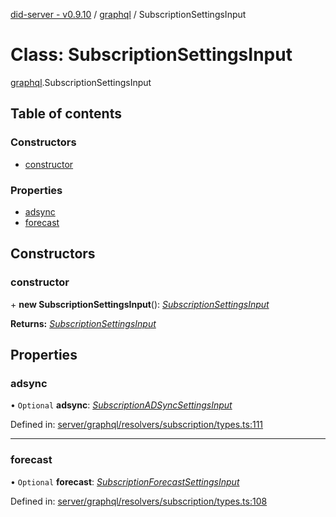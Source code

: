[did-server - v0.9.10](../README.md) / [graphql](../modules/graphql.md) / SubscriptionSettingsInput

# Class: SubscriptionSettingsInput

[graphql](../modules/graphql.md).SubscriptionSettingsInput

## Table of contents

### Constructors

- [constructor](graphql.subscriptionsettingsinput.md#constructor)

### Properties

- [adsync](graphql.subscriptionsettingsinput.md#adsync)
- [forecast](graphql.subscriptionsettingsinput.md#forecast)

## Constructors

### constructor

\+ **new SubscriptionSettingsInput**(): [*SubscriptionSettingsInput*](graphql.subscriptionsettingsinput.md)

**Returns:** [*SubscriptionSettingsInput*](graphql.subscriptionsettingsinput.md)

## Properties

### adsync

• `Optional` **adsync**: [*SubscriptionADSyncSettingsInput*](graphql.subscriptionadsyncsettingsinput.md)

Defined in: [server/graphql/resolvers/subscription/types.ts:111](https://github.com/Puzzlepart/did/blob/dev/server/graphql/resolvers/subscription/types.ts#L111)

___

### forecast

• `Optional` **forecast**: [*SubscriptionForecastSettingsInput*](graphql.subscriptionforecastsettingsinput.md)

Defined in: [server/graphql/resolvers/subscription/types.ts:108](https://github.com/Puzzlepart/did/blob/dev/server/graphql/resolvers/subscription/types.ts#L108)
